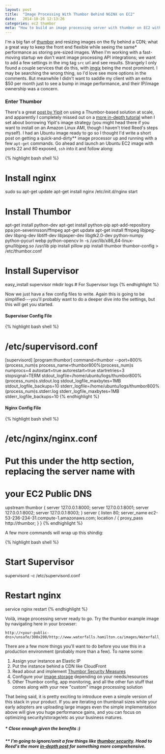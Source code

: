 ```yaml
---
layout: post
title:  "Image Processing With Thumbor Behind NGINX on EC2"
date:   2014-10-26 12:13:26
categories: ec2 thumbor
meta: "How to build an image processing server with thumbor on EC2 without going crazy."
---
```

I'm a big fan of [thumbor](http://thumbor.org/) and resizing images on the fly
behind a CDN; what a great way to keep the front end flexible while seeing the
same\* performance as storing pre-sized images. When I'm working with a
fast-moving startup we don't want image processing API integrations; we want to
add a few settings in the img tag `src` url and see results. Strangely I only found a
couple services that do this, with [imgix][imgix] being the most prominent. I
may be searching the wrong thing, so I'd love see more options in the comments.
But meanwhile I didn't want to saddle my client with an extra $50 per month just
to see a bump in image performance, and their IP/image ownership was a concern.

### Enter Thumbor

There's a great [post by Yipit][yipit] on using a Thumbor-based solution at
scale, and apparently I completely missed out on a [more in-depth tutorial][tut]
when I set about borrowing Yipit's image strategy (you might head there if you want to
install on an Amazon Linux AMI, though I haven't tried Reed's steps myself).
I had an Ubuntu image ready to go so I thought
I'd write a short post on getting a quick-and-dirty\*\* image processor up and
running with a few `apt-get` commands. Go ahead and launch an Ubuntu EC2 image with
ports 22 and 80 exposed, `ssh` into it and follow along:

{% highlight bash shell %}
# Install nginx
sudo su
apt-get update
apt-get install nginx
/etc/init.d/nginx start
# Install Thumbor
apt-get install python-dev
apt-get install python-pip
apt-add-repository ppa:jon-severinsson/ffmpeg
apt-get update
apt-get install ffmpeg libjpeg-dev libpng-dev libtiff-dev libjasper-dev libgtk2.0-dev python-numpy python-pycurl webp python-opencv
ln -s /usr/lib/x86_64-linux-gnu/libjpeg.so /usr/lib
pip install pillow
pip install thumbor
thumbor-config > /etc/thumbor.conf
# Install Supervisor
easy_install supervisor
mkdir logs # For Supervisor logs
{% endhighlight %}

Now we just have a few config files to write. Again this is going to be
simplified---you'll probably want to do a deeper dive into the settings,
but this will get you started.

#### Supervisor Config File

{% highlight bash shell %}
# /etc/supervisord.conf

[supervisord]
[program:thumbor]
command=thumbor --port=800%(process_num)s
process_name=thumbor800%(process_num)s
numprocs=4
autostart=true
autorestart=true
startretries=3
stopsignal=TERM
stdout_logfile=/home/ubuntu/logs/thumbor800%(process_num)s.stdout.log
stdout_logfile_maxbytes=1MB
stdout_logfile_backups=10
stderr_logfile=/home/ubuntu/logs/thumbor800%(process_num)s.stderr.log
stderr_logfile_maxbytes=1MB
stderr_logfile_backups=10
{% endhighlight %}

#### Nginx Config File

{% highlight bash shell %}
# /etc/nginx/nginx.conf
# Put this under the http section, replacing the server name with
# your EC2 Public DNS

upstream thumbor {
    server 127.0.0.1:8000;
    server 127.0.0.1:8001;
    server 127.0.0.1:8002;
    server 127.0.0.1:8003;
}
server {
    listen 80;
    server_name ec2-53-236-234-31.compute-1.amazonaws.com;
    location / {
        proxy_pass http://thumbor;
    }
}
{% endhighlight %}

A few more commands will wrap up this shindig:

{% highlight bash shell %}
# Start Supervisor
supervisord -c /etc/supervisord.conf
# Restart nginx
service nginx restart
{% endhighlight %}

Voilà, image processing server ready to go. Try the thumbor example image by navigating
here in your browser:

    http://<your-public-dns>/unsafe/300x200/http://www.waterfalls.hamilton.ca/images/Waterfall_Collage_home_sm1.jpg

There are a few more things you'll want to do before you use this in a
production environment (probably more than a few). To name some:

1. Assign your instance an Elastic IP
2. Put the instance behind a CDN like CloudFront
3. Read about and implement [Thumbor Security Measures][security]
4. Configure your [image storage][storage] depending on your needs/resources
5. Other Thumbor config, app monitoring, and all the other fun stuff that comes
   along with your new "custom" image processing solution

That being said, it is pretty exciting to introduce even a simple version of
this stack in your product. If you are iterating on thumbnail sizes while your
early adopters are uploading large images even the simple implementation above
will give you huge performance gains, and you can focus on optimizing
security/storage/etc as your business matures.

##### \* Close enough given the benefits :)

##### \*\* I'm going to ignore/omit a few things like [thumbor security][security]. Head to Reed's the more [in-depth post][tut] for something more comprehensive.

[yipit]: http://tech.yipit.com/2013/01/03/how-yipit-scales-thumbnailing-with-thumbor-and-cloudfront/
[imgix]: http://www.imgix.com/
[tut]:   http://www.dadoune.com/blog/best-thumbnailing-solution-set-up-thumbor-on-aws/
[security]: https://github.com/thumbor/thumbor/wiki/Security
[storage]:  https://github.com/thumbor/thumbor/wiki/Image-storage
